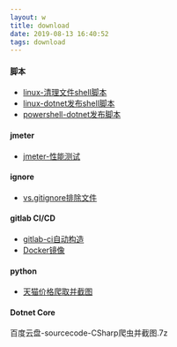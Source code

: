 ```yaml
---
layout: w
title: download
date: 2019-08-13 16:40:52
tags: download
---
```

#### 脚本
- [linux-清理文件shell脚本](/download/clear.sh)  
- [linux-dotnet发布shell脚本](/download/webapi_bak.sh)  
- [powershell-dotnet发布脚本](/download/webapi_publish_60.ps1)

<!--more-->
#### jmeter  
- [jmeter-性能测试](/download/webapi.jmx)
#### ignore
- [vs.gitignore排除文件](/download/.gitignore)

#### gitlab CI/CD
- [gitlab-ci自动构造](/download/gitlab-ci.yml)
- [Docker镜像](/download/Dockerfile)

#### python
- [天猫价格爬取并截图](/download/天猫爬虫并截图(python).7z)

#### Dotnet Core
百度云盘-sourcecode-CSharp爬虫并截图.7z